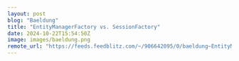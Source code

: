 ```yaml
---
layout: post
blog: "Baeldung"
title: "EntityManagerFactory vs. SessionFactory"
date: 2024-10-22T15:54:50Z
image: images/baeldung.png
remote_url: "https://feeds.feedblitz.com/~/906642095/0/baeldung~EntityManagerFactory-vs-SessionFactory"
---
```

